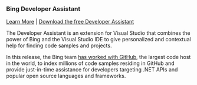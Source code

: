 ### Bing Developer Assistant

[Learn More](http://blogs.msdn.com/b/visualstudio/archive/2015/04/03/enhancements-in-bing-developer-assistant-march-update.aspx) | [Download the free Developer Assistant](https://visualstudiogallery.msdn.microsoft.com/a1166718-a2d9-4a48-a5fd-504ff4ad1b65)

The Developer Assistant is an extension for Visual Studio that combines the power of Bing and the Visual Studio IDE to give personalized and contextual help for finding code samples and projects.

In this release, the Bing team [has worked with GitHub](http://blogs.msdn.com/b/visualstudio/archive/2015/04/30/github-integration-in-developer-assistant.aspx), the largest code host in the world, to index millions of code samples residing in GitHub and provide just-in-time assistance for developers targeting .NET APIs and popular open source languages and frameworks.
